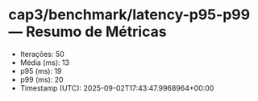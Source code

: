 # cap3/benchmark/latency-p95-p99 — Resumo de Métricas

- Iterações: 50
- Média (ms): 13
- p95 (ms): 19
- p99 (ms): 20
- Timestamp (UTC): 2025-09-02T17:43:47.9968964+00:00

